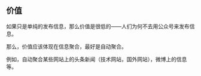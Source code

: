 ## 价值

如果只是单纯的发布信息，那么价值是很低的——人们为何不去用公众号来发布信息。

那么，价值应该体现在信息聚合，最好是自动聚合。

例如，自动聚合某些网站上的头条新闻（技术网站，国外网站），微博上的信息等。